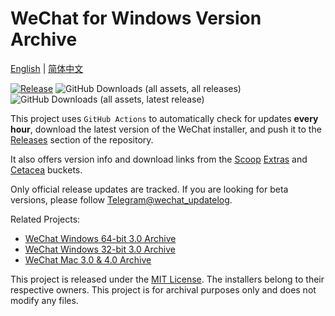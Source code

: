 # WeChat for Windows Version Archive

[English](README.md) | [简体中文](README.zh-CN.md)

[![Release](https://github.com/cscnk52/wechat-windows-versions/actions/workflows/release.yaml/badge.svg)](https://github.com/cscnk52/wechat-windows-versions/actions/workflows/release.yaml)
![GitHub Downloads (all assets, all releases)](https://img.shields.io/github/downloads/cscnk52/wechat-windows-versions/total)
![GitHub Downloads (all assets, latest release)](https://img.shields.io/github/downloads/cscnk52/wechat-windows-versions/latest/total)

This project uses `GitHub Actions` to automatically check for updates **every hour**, download the latest version of the WeChat installer, and push it to the [Releases](https://github.com/cscnk52/wechat-windows-versions/releases) section of the repository.

It also offers version info and download links from the [Scoop](https://scoop.sh) [Extras](https://github.com/ScoopInstaller/Extras/blob/master/bucket/wechat.json) and [Cetacea](https://github.com/cscnk52/cetacea/blob/master/bucket/wechat.json) buckets.

Only official release updates are tracked. If you are looking for beta versions, please follow [Telegram@wechat\_updatelog](https://t.me/wechat_updatelog).

Related Projects:

* [WeChat Windows 64-bit 3.0 Archive](https://github.com/tom-snow/wechat-windows-versions)
* [WeChat Windows 32-bit 3.0 Archive](https://github.com/tom-snow/wechat-windows-versions-x86)
* [WeChat Mac 3.0 & 4.0 Archive](https://github.com/zsbai/wechat-versions)

This project is released under the [MIT License](./LICENSE). The installers belong to their respective owners. This project is for archival purposes only and does not modify any files.
